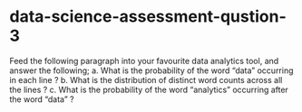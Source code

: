 # data-science-assessment-qustion-3
Feed the following paragraph into your favourite data analytics tool, and answer the following; a. What is the probability of the word “data” occurring in each line ? b. What is the distribution of distinct word counts across all the lines ?  c. What is the probability of the word “analytics” occurring after the word “data” ? 
